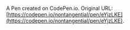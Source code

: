 # 

A Pen created on CodePen.io. Original URL: [https://codepen.io/nontangential/pen/eYjzLKE](https://codepen.io/nontangential/pen/eYjzLKE).

